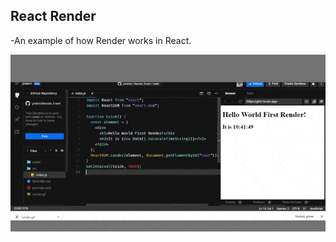 ## React Render

-An example of how Render works in React.

![gif](https://raw.githubusercontent.com/yhekim/React_Render/main/1.gif)
